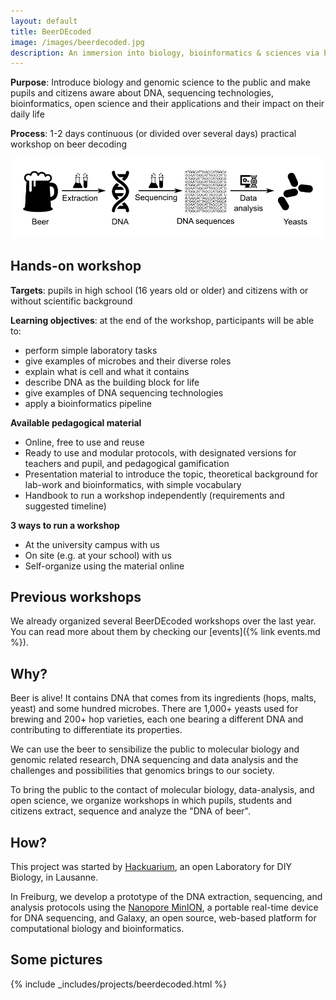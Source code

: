 ```yaml
---
layout: default
title: BeerDEcoded
image: /images/beerdecoded.jpg
description: An immersion into biology, bioinformatics & sciences via beer and their yeasts
---
```


**Purpose**: Introduce biology and genomic science to the public and make pupils and citizens aware about DNA, sequencing technologies, bioinformatics, open science and their applications and their impact on their daily life

**Process**: 1-2 days continuous (or divided over several days) practical workshop on beer decoding

![](/images/projects/beerdecoded/workflow.png)


## Hands-on workshop

**Targets**: pupils in high school (16 years old or older) and citizens with or without scientific background

**Learning objectives**: at the end of the workshop, participants will be able to:
- perform simple laboratory tasks
- give examples of microbes and their diverse roles
- explain what is cell and what it contains
- describe DNA as the building block for life
- give examples of DNA sequencing technologies
- apply a bioinformatics pipeline

**Available pedagogical material**
- Online, free to use and reuse
- Ready to use and modular protocols, with designated versions for teachers and pupil, and pedagogical gamification
- Presentation material to introduce the topic, theoretical background for lab-work and bioinformatics, with simple vocabulary
- Handbook to run a workshop independently (requirements and suggested timeline)

**3 ways to run a workshop**
- At the university campus with us
- On site (e.g. at your school) with us
- Self-organize using the material online

## Previous workshops

We already organized several BeerDEcoded workshops over the last year. You can read more about
them by checking our [events]({% link events.md %}).

## Why?

Beer is alive! It contains DNA that comes from its ingredients (hops, malts,
yeast) and some hundred microbes. There are 1,000+ yeasts used for brewing and
200+ hop varieties, each one bearing a different DNA and contributing to
differentiate its properties.

We can use the beer to sensibilize the public to molecular biology and genomic
related research, DNA sequencing and data analysis and the challenges and
possibilities that genomics brings to our society.

To bring the public to the contact of molecular biology, data-analysis, and open
science, we organize workshops in which pupils, students and citizens extract,
sequence and analyze the "DNA of beer".

## How?

This project was started by
[Hackuarium](http://www.hackuarium.ch/en/beerdecoded/), an open Laboratory for
DIY Biology, in Lausanne.

In Freiburg, we develop a prototype of the DNA extraction, sequencing, and analysis
protocols using the [Nanopore MinION](https://nanoporetech.com/products/minion),
a portable real-time device for DNA sequencing, and Galaxy, an open source,
web-based platform for computational biology and bioinformatics.

## Some pictures

{% include _includes/projects/beerdecoded.html %}
